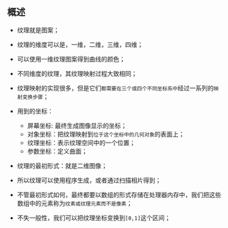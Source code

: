## 概述

* 纹理就是图案；
* 纹理的维度可以是，一维，二维，三维，四维；

* 可以使用一维纹理图案得到曲线的颜色；
* 不同维度的纹理，其纹理映射过程大致相同；

* 纹理映射的实现很多，但是它们`都需要在三个或四个不同坐标系中`经过一系列的`映射变换步骤`；
* 用到的坐标：
  - 屏幕坐标: 最终生成图像显示的坐标；
  - 对象坐标：把纹理映射到`位于这个坐标中的几何对象`的表面上；
  - 纹理坐标：表示纹理空间中的一个位置；
  - 参数坐标：定义曲面；

* 纹理的最初形式：就是二维图像；
* 所以纹理可以使用程序生成，或者通过扫描相片得到；
* 不管最初形式如何，最终都要以数组的形式存储在处理器内存中，我们把这些数组中的元素称为`纹素或纹理元素而不是像素`；
* 不失一般性，我们可以把纹理坐标变换到`[0,1]`这个区间；